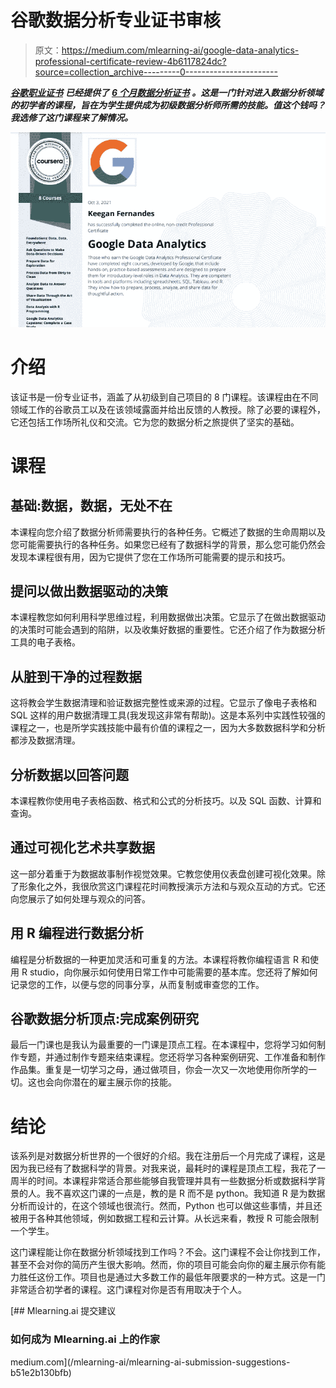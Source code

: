 # 谷歌数据分析专业证书审核

> 原文：<https://medium.com/mlearning-ai/google-data-analytics-professional-certificate-review-4b6117824dc?source=collection_archive---------0----------------------->

[***谷歌职业证书***](https://www.coursera.org/professional-certificates/google-data-analytics#instructors) ***已经提供了*** [***6 个月数据分析证书***](https://www.coursera.org/professional-certificates/google-data-analytics) ***。这是一门针对进入数据分析领域的初学者的课程，旨在为学生提供成为初级数据分析师所需的技能。值这个钱吗？我选修了这门课程来了解情况。***

![](img/c6bf6a808847a063cada6f38c1d4fc12.png)

# 介绍

该证书是一份专业证书，涵盖了从初级到自己项目的 8 门课程。该课程由在不同领域工作的谷歌员工以及在该领域露面并给出反馈的人教授。除了必要的课程外，它还包括工作场所礼仪和交流。它为您的数据分析之旅提供了坚实的基础。

# 课程

## 基础:数据，数据，无处不在

本课程向您介绍了数据分析师需要执行的各种任务。它概述了数据的生命周期以及您可能需要执行的各种任务。如果您已经有了数据科学的背景，那么您可能仍然会发现本课程很有用，因为它提供了您在工作场所可能需要的提示和技巧。

## 提问以做出数据驱动的决策

本课程教您如何利用科学思维过程，利用数据做出决策。它显示了在做出数据驱动的决策时可能会遇到的陷阱，以及收集好数据的重要性。它还介绍了作为数据分析工具的电子表格。

## 从脏到干净的过程数据

这将教会学生数据清理和验证数据完整性或来源的过程。它显示了像电子表格和 SQL 这样的用户数据清理工具(我发现这非常有帮助)。这是本系列中实践性较强的课程之一，也是所学实践技能中最有价值的课程之一，因为大多数数据科学和分析都涉及数据清理。

## 分析数据以回答问题

本课程教你使用电子表格函数、格式和公式的分析技巧。以及 SQL 函数、计算和查询。

## 通过可视化艺术共享数据

这一部分着重于为数据故事制作视觉效果。它教您使用仪表盘创建可视化效果。除了形象化之外，我很欣赏这门课程花时间教授演示方法和与观众互动的方式。它还向您展示了如何处理与观众的问答。

## 用 R 编程进行数据分析

编程是分析数据的一种更加灵活和可重复的方法。本课程将教你编程语言 R 和使用 R studio，向你展示如何使用日常工作中可能需要的基本库。您还将了解如何记录您的工作，以便与您的同事分享，从而复制或审查您的工作。

## 谷歌数据分析顶点:完成案例研究

最后一门课也是我认为最重要的一门课是顶点工程。在本课程中，您将学习如何制作专题，并通过制作专题来结束课程。您还将学习各种案例研究、工作准备和制作作品集。重复是一切学习之母，通过做项目，你会一次又一次地使用你所学的一切。这也会向你潜在的雇主展示你的技能。

# 结论

该系列是对数据分析世界的一个很好的介绍。我在注册后一个月完成了课程，这是因为我已经有了数据科学的背景。对我来说，最耗时的课程是顶点工程，我花了一周半的时间。本课程非常适合那些能够自我管理并具有一些数据分析或数据科学背景的人。我不喜欢这门课的一点是，教的是 R 而不是 python。我知道 R 是为数据分析而设计的，在这个领域也很流行。然而，Python 也可以做这些事情，并且还被用于各种其他领域，例如数据工程和云计算。从长远来看，教授 R 可能会限制一个学生。

这门课程能让你在数据分析领域找到工作吗？不会。这门课程不会让你找到工作，甚至不会对你的简历产生很大影响。然而，你的项目可能会向你的雇主展示你有能力胜任这份工作。项目也是通过大多数工作的最低年限要求的一种方式。这是一门非常适合初学者的课程。这门课程对你是否有用取决于个人。

[](/mlearning-ai/mlearning-ai-submission-suggestions-b51e2b130bfb) [## Mlearning.ai 提交建议

### 如何成为 Mlearning.ai 上的作家

medium.com](/mlearning-ai/mlearning-ai-submission-suggestions-b51e2b130bfb)